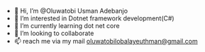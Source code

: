 - 👋 Hi, I’m @Oluwatobi Usman Adebanjo
- 👀 I’m interested in Dotnet framework development(C#)
- 🌱 I’m currently learning dot net core
- 💞️ I’m looking to collaborate 
- 📫 reach me via my mail oluwatobilobalayeuthman@gmail.com

<!---
UsmanAdebanjo/UsmanAdebanjo is a ✨ special ✨ repository because its `README.md` (this file) appears on your GitHub profile.
You can click the Preview link to take a look at your changes.
--->

